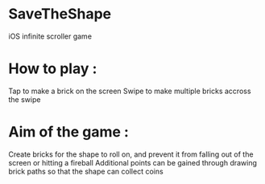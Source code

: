 # SaveTheShape
iOS infinite scroller game 

# How to play :
Tap to make a brick on the screen
Swipe to make multiple bricks accross the swipe

# Aim of the game : 
Create bricks for the shape to roll on, and prevent it from falling out of the screen or hitting a fireball
Additional points can be gained through drawing brick paths so that the shape can collect coins
